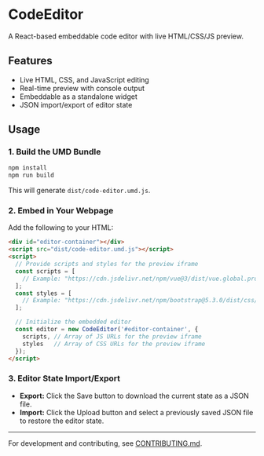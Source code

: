 # CodeEditor

A React-based embeddable code editor with live HTML/CSS/JS preview.

## Features

- Live HTML, CSS, and JavaScript editing
- Real-time preview with console output
- Embeddable as a standalone widget
- JSON import/export of editor state

## Usage

### 1. Build the UMD Bundle

```sh
npm install
npm run build
```

This will generate `dist/code-editor.umd.js`.

### 2. Embed in Your Webpage

Add the following to your HTML:

```html
<div id="editor-container"></div>
<script src="dist/code-editor.umd.js"></script>
<script>
  // Provide scripts and styles for the preview iframe
  const scripts = [
    // Example: "https://cdn.jsdelivr.net/npm/vue@3/dist/vue.global.prod.js"
  ];
  const styles = [
    // Example: "https://cdn.jsdelivr.net/npm/bootstrap@5.3.0/dist/css/bootstrap.min.css"
  ];

  // Initialize the embedded editor
  const editor = new CodeEditor('#editor-container', {
    scripts, // Array of JS URLs for the preview iframe
    styles   // Array of CSS URLs for the preview iframe
  });
</script>
```

### 3. Editor State Import/Export

- **Export:** Click the Save button to download the current state as a JSON file.
- **Import:** Click the Upload button and select a previously saved JSON file to restore the editor state.

---

For development and contributing, see [CONTRIBUTING.md](CONTRIBUTING.md).
